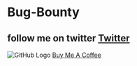 # Bug-Bounty
 
## follow me on twitter [Twitter](https://twitter.com/faizee_asad)

![GitHub Logo](https://productdesignonline.com/wp-content/uploads/2019/12/support-free-fusion-360-tutorials-on-kevin-kennedys-buy-me-a-coffee-page-1.png) [Buy Me A Coffee](https://www.buymeacoffee.com/faizee)

